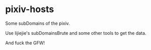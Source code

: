 # pixiv-hosts
Some subDomains of the pixiv. 


Use lijiejie's subDomainsBrute and some other tools to get the data.


And fuck the GFW!
